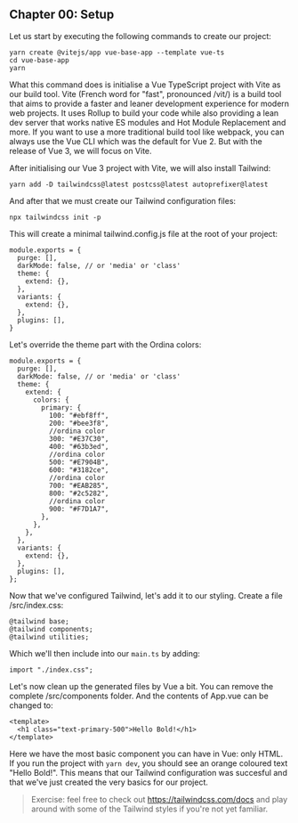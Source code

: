 ## Chapter 00: Setup

Let us start by executing the following commands to create our project:

```
yarn create @vitejs/app vue-base-app --template vue-ts
cd vue-base-app
yarn
```

What this command does is initialise a Vue TypeScript project with Vite as our build tool.
Vite (French word for "fast", pronounced /vit/) is a build tool that aims to provide a faster and leaner development experience for modern web projects.
It uses Rollup to build your code while also providing a lean dev server that works native ES modules and Hot Module Replacement and more.
If you want to use a more traditional build tool like webpack, you can always use the Vue CLI which was the default for Vue 2.
But with the release of Vue 3, we will focus on Vite.

After initialising our Vue 3 project with Vite, we will also install Tailwind:

```
yarn add -D tailwindcss@latest postcss@latest autoprefixer@latest
```

And after that we must create our Tailwind configuration files:

```
npx tailwindcss init -p
```

This will create a minimal tailwind.config.js file at the root of your project:

```// tailwind.config.js
module.exports = {
  purge: [],
  darkMode: false, // or 'media' or 'class'
  theme: {
    extend: {},
  },
  variants: {
    extend: {},
  },
  plugins: [],
}
```

Let's override the theme part with the Ordina colors:

```
module.exports = {
  purge: [],
  darkMode: false, // or 'media' or 'class'
  theme: {
    extend: {
      colors: {
        primary: {
          100: "#ebf8ff",
          200: "#bee3f8",
          //ordina color
          300: "#E37C30",
          400: "#63b3ed",
          //ordina color
          500: "#E7904B",
          600: "#3182ce",
          //ordina color
          700: "#EAB285",
          800: "#2c5282",
          //ordina color
          900: "#F7D1A7",
        },
      },
    },
  },
  variants: {
    extend: {},
  },
  plugins: [],
};
```

Now that we've configured Tailwind, let's add it to our styling.
Create a file /src/index.css:

```
@tailwind base;
@tailwind components;
@tailwind utilities;
```

Which we'll then include into our `main.ts` by adding: 

```
import "./index.css";
```

Let's now clean up the generated files by Vue a bit.
You can remove the complete /src/components folder.
And the contents of App.vue can be changed to:

```
<template>
  <h1 class="text-primary-500">Hello Bold!</h1>
</template>
```

Here we have the most basic component you can have in Vue: only HTML.
If you run the project with `yarn dev`, you should see an orange coloured text "Hello Bold!".
This means that our Tailwind configuration was succesful and that we've just created the very basics for our project.

> Exercise: feel free to check out https://tailwindcss.com/docs and play around with some of the Tailwind styles if you're not yet familiar.